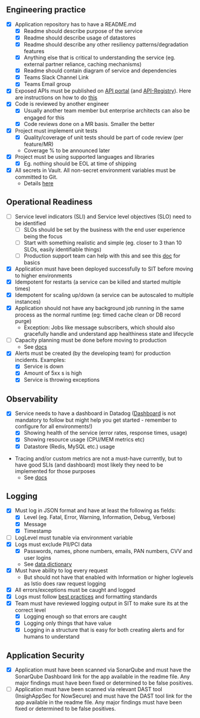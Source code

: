 ## Engineering practice
- [X] Application repository has to have a README.md
    - [X] Readme should describe purpose of the service
    - [X] Readme should describe usage of datastores
    - [X] Readme should describe any other resiliency patterns/degradation features
    - [X] Anything else that is critical to understanding the service (eg. external partner reliance, caching mechanisms)
    - [X] Readme should contain diagram of service and dependencies
    - [X] Teams Slack Channel Link
    - [X] Teams Email group
 - [X] Exposed APIs must be published on [API portal](http://api-portal.preprod.google.questech.io/) (and [API-Registry](http://git.questrade.com/msa/api-registry)). Here are instructions on how to do [this](https://api-portal.uat.questrade.com/contribute)
 - [X] Code is reviewed by another engineer
    - [X] Usually another team member but enterprise architects can also be engaged for this
    - [X] Code reviews done on a MR basis. Smaller the better
- [X] Project must implement unit tests 
    - [X] Quality/coverage of unit tests should be part of code review (per feature/MR)
    - Coverage % to be announced later
- [X] Project must be using supported languages and libraries
    - [X] Eg. nothing should be EOL at time of shipping
- [X] All secrets in Vault. All non-secret environment variables must be committed to Git. 
    - Details [here](https://confluence/display/QIOS/Configuration+and+secret+management+for+Cloud+Native+Applications)

## Operational Readiness
- [ ] Service level indicators (SLI) and Service level objectives (SLO) need to be identified
    - [ ] SLOs should be set by the business with the end user experience being the focus
    - [ ] Start with something realistic and simple (eg. closer to 3 than 10 SLOs, easily identifiable things)
    - [ ] Production support team can help with this and see this [doc](https://landing.google.com/sre/sre-book/chapters/service-level-objectives/) for basics
- [X] Application must have been deployed successfully to SIT before moving to higher environments
- [X] Idempotent for restarts (a service can be killed and started multiple times)
- [X] Idempotent for scaling up/down (a service can be autoscaled to multiple instances)
- [X] Application should not have any background job running in the same process as the normal runtime (eg: timed cache clean or DB record purge)
    - Exception: Jobs like message subscribers, which should also gracefully handle and understand app healthiness state and lifecycle
- [ ] Capacity planning must be done before moving to production
    - See [docs](http://git.questrade.com/infra/docs/blob/master/paas.config.md#kubernetes-configuration)
- [X] Alerts must be created (by the developing team) for production incidents. Examples:
    - [X] Service is down
    - [X] Amount of 5xx s is high
    - [X] Service is throwing exceptions

## Observability
- [X] Service needs to have a dashboard in Datadog ([Dashboard](https://app.datadoghq.com/dashboard/vsr-vv4-fcg) is not mandatory to follow but might help you get started - remember to configure for all environments!)
    - [X] Showing health of the service (error rates, response times, usage)
    - [X] Showing resource usage (CPU/MEM metrics etc)
    - [X] Datastore (Redis, MySQL etc.) usage
- Tracing and/or custom metrics are not a must-have currently, but to have good SLIs (and dashboard) most likely they need to be implemented for those purposes
    - See [docs](https://docs.google.com/document/d/1IhxFN2zo3wmYv1dHfSEP1ZSLCKmHKOdVcOUka2TIf8k/edit#)

## Logging
- [X] Must log in JSON format and have at least the following as fields:
    - [X] Level (eg. Fatal, Error, Warning, Information, Debug, Verbose)
    - [X] Message
    - [X] Timestamp
- [ ] LogLevel must tunable via environment variable
- [X] Logs must exclude PII/PCI data
    - [X] Passwords, names, phone numbers, emails, PAN numbers, CVV and user logins
    - See  [data dictionary](http://knowledge.questrade.com/asset/439ec378-2f85-495e-815c-27d9c34df077)
- [X]  Must have ability to log every request
    - But should not have that enabled with Information or higher loglevels as Istio does raw request logging
- [X] All errors/exceptions must be caught and logged
- [X] Logs must follow [best practices](https://docs.google.com/document/d/1IhxFN2zo3wmYv1dHfSEP1ZSLCKmHKOdVcOUka2TIf8k/edit#heading=h.ewbkjuohju4w) and formatting standards
- [X] Team must have reviewed logging output in SIT to make sure its at the correct level
    - [X] Logging enough so that errors are caught
    - [X] Logging only things that have value
    - [X] Logging in a structure that is easy for both creating alerts and for humans to understand

## Application Security
- [X] Application must have been scanned via SonarQube and must have the SonarQube Dashboard link for the app available in the readme file. Any major findings must have been fixed or determined to be false positives.
- [ ] Application must have been scanned via relevant DAST tool (InsighAppSec for NowSecure) and must have the DAST tool link for the app available in the readme file. Any major findings must have been fixed or determined to be false positives.
